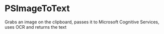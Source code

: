 # PSImageToText
Grabs an image on the clipboard, passes it to Microsoft Cognitive Services, uses OCR and returns the text
